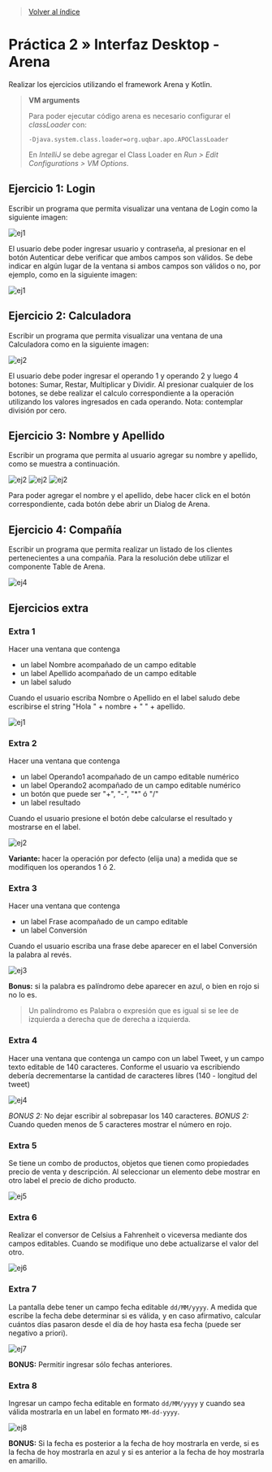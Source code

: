 > [Volver al índice](README.md#guias-practicas)

# Práctica 2 » Interfaz Desktop - Arena

Realizar los ejercicios utilizando el framework Arena y Kotlin.

> **VM arguments**
>
> Para poder ejecutar código arena es necesario configurar el _classLoader_ con:
>
> `-Djava.system.class.loader=org.uqbar.apo.APOClassLoader`
>
> En _IntelliJ_ se debe agregar el Class Loader en _Run > Edit Configurations > VM Options_.

## Ejercicio 1: Login

Escribir un programa que permita visualizar una ventana de Login como la siguiente imagen:

![ej1](_img/ej1.1.png)

El usuario debe poder ingresar usuario y contraseña, al presionar en el botón Autenticar debe verificar que ambos campos son válidos. Se debe indicar en algún lugar de la ventana si ambos campos son válidos o no, por ejemplo, como en la siguiente imagen:

![ej1](_img/ej1.2.png)

## Ejercicio 2: Calculadora

Escribir un programa que permita visualizar una ventana de una Calculadora como en la siguiente imagen:

![ej2](_img/ej2.png)

El usuario debe poder ingresar el operando 1 y operando 2 y luego 4 botones: Sumar, Restar, Multiplicar y Dividir.
Al presionar cualquier de los botones, se debe realizar el calculo correspondiente a la operación utilizando los valores ingresados en cada operando.
Nota: contemplar división por cero.

## Ejercicio 3: Nombre y Apellido

Escribir un programa que permita al usuario agregar su nombre y apellido, como se muestra a continuación.

![ej2](_img/ej3.png)
![ej2](_img/ej3.1.png)
![ej2](_img/ej3.2.png)

Para poder agregar el nombre y el apellido, debe hacer click en el botón correspondiente, cada botón debe abrir un Dialog de Arena.

## Ejercicio 4: Compañía

Escribir un programa que permita realizar un listado de los clientes pertenecientes a una compañía. Para la resolución debe utilizar el componente Table de Arena.

![ej4](_img/ej4.png)

## Ejercicios extra

### Extra 1

Hacer una ventana que contenga

- un label Nombre acompañado de un campo editable
- un label Apellido acompañado de un campo editable
- un label saludo

Cuando el usuario escriba Nombre o Apellido en el label saludo debe escribirse el string "Hola " + nombre + " " + apellido.

![ej1](_img/ej-extra1.png)

### Extra 2

Hacer una ventana que contenga

- un label Operando1 acompañado de un campo editable numérico
- un label Operando2 acompañado de un campo editable numérico
- un botón que puede ser "+", "-", "*" ó "/"
- un label resultado

Cuando el usuario presione el botón debe calcularse el resultado y mostrarse en el label.

![ej2](_img/ej-extra2.png)

**Variante:** hacer la operación por defecto (elija una) a medida que se modifiquen los operandos 1 ó 2.

### Extra 3

Hacer una ventana que contenga

- un label Frase acompañado de un campo editable
- un label Conversión

Cuando el usuario escriba una frase debe aparecer en el label Conversión la palabra al revés.

![ej3](_img/ej-extra3.png)

**Bonus:** si la palabra es palíndromo debe aparecer en azul, o bien en rojo si no lo es.

> Un palíndromo es Palabra o expresión que es igual si se lee de izquierda a derecha que de derecha a izquierda.

### Extra 4

Hacer una ventana que contenga un campo con un label Tweet, y un campo texto editable de 140 caracteres. Conforme el usuario va escribiendo debería decrementarse la cantidad de caracteres libres (140 - longitud del tweet)

![ej4](_img/ej-extra4.png)

*BONUS 2:* No dejar escribir al sobrepasar los 140 caracteres.
*BONUS 2:* Cuando queden menos de 5 caracteres mostrar el número en rojo.

### Extra 5

Se tiene un combo de productos, objetos que tienen como propiedades precio de venta y descripción. Al seleccionar un elemento debe mostrar en otro label el precio de dicho producto.

![ej5](_img/ej-extra5.png)

### Extra 6

Realizar el conversor de Celsius a Fahrenheit o viceversa mediante dos campos editables. Cuando se modifique uno debe actualizarse el valor del otro.

![ej6](_img/ej-extra6.png)

### Extra 7

La pantalla debe tener un campo fecha editable `dd/MM/yyyy`. A medida que escribe la fecha debe determinar si es válida, y en caso afirmativo, calcular cuántos días pasaron desde el día de hoy hasta esa fecha (puede ser negativo a priori).

![ej7](_img/ej-extra7.png)

**BONUS:** Permitir ingresar sólo fechas anteriores.

### Extra 8

Ingresar un campo fecha editable en formato `dd/MM/yyyy` y cuando sea válida mostrarla en un label en formato `MM-dd-yyyy`.

![ej8](_img/ej-extra8.png)

**BONUS:** Si la fecha es posterior a la fecha de hoy mostrarla en verde, si es la fecha de hoy mostrarla en azul y si es anterior a la fecha de hoy mostrarla en amarillo.
